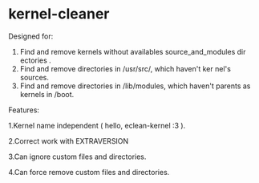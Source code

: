 kernel-cleaner
==============

Designed for:

1. Find and remove kernels without availables source_and_modules dir
ectories .
2. Find and remove directories in /usr/src/, which haven't ker
nel's sources.
3. Find and remove directories in /lib/modules, which haven't parents 
as kernels in /boot.

Features:

1.Kernel name independent ( hello, eclean-kernel :3 ).

2.Correct work with EXTRAVERSION

3.Can ignore custom files and directories.

4.Can force remove custom files and directories.

